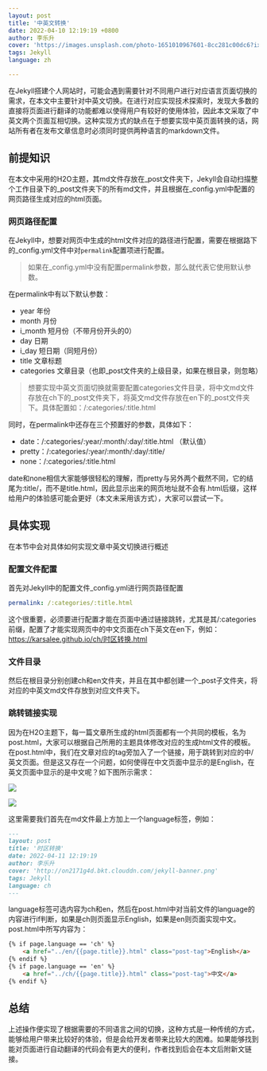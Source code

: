 ```yaml
---
layout: post
title: '中英文转换'
date: 2022-04-10 12:19:19 +0800
author: 李乐升
cover: 'https://images.unsplash.com/photo-1651010967601-8cc281c00dc6?ixlib=rb-1.2.1&ixid=MnwxMjA3fDB8MHxwaG90by1wYWdlfHx8fGVufDB8fHx8&auto=format&fit=crop&w=764&q=80'
tags: Jekyll
language: zh

---
```


在Jekyll搭建个人网站时，可能会遇到需要针对不同用户进行对应语言页面切换的需求，在本文中主要针对中英文切换。在进行对应实现技术探索时，发现大多数的直接将页面进行翻译的功能都难以使得用户有较好的使用体验，因此本文采取了中英文两个页面互相切换。这种实现方式的缺点在于想要实现中英页面转换的话，网站所有者在发布文章信息时必须同时提供两种语言的markdown文件。

## 前提知识

在本文中采用的H2O主题，其md文件存放在_post文件夹下，Jekyll会自动扫描整个工作目录下的_post文件夹下的所有md文件，并且根据在_config.yml中配置的网页路径生成对应的html页面。

### 网页路径配置

在Jekyll中，想要对网页中生成的html文件对应的路径进行配置，需要在根据路下的_config.yml文件中对`permalink`配置项进行配置。

> 如果在_config.yml中没有配置permalink参数，那么就代表它使用默认参数。

在permalink中有以下默认参数：

- year 年份
- month 月份
- i_month 短月份（不带月份开头的0）
- day 日期
- i_day 短日期（同短月份）
- title 文章标题
- categories 文章目录（也即_post文件夹的上级目录，如果在根目录，则忽略）

> 想要实现中英文页面切换就需要配置categories文件目录，将中文md文件存放在ch下的_post文件夹下，将英文md文件存放在en下的_post文件夹下。具体配置如：/:categories/:title.html

同时，在permalink中还存在三个预置好的参数，具体如下：

- date：/:categories/:year/:month/:day/:title.html （默认值）
- pretty：/:categories/:year/:month/:day/:title/
- none：/:categories/:title.html

date和none相信大家能够很轻松的理解，而pretty与另外两个截然不同，它的结尾为:title/，而不是title.html，因此显示出来的网页地址就不会有.html后缀，这样给用户的体验感可能会更好（本文未采用该方式），大家可以尝试一下。

## 具体实现

在本节中会对具体如何实现文章中英文切换进行概述

### 配置文件配置

首先对Jekyll中的配置文件_config.yml进行网页路径配置

```yml
permalink: /:categories/:title.html
```

这个很重要，必须要进行配置才能在页面中通过链接跳转，尤其是其/:categories前缀，配置了才能实现网页中的中文页面在ch下英文在en下，例如：https://karsalee.github.io/ch/时区转换.html

### 文件目录

然后在根目录分别创建ch和en文件夹，并且在其中都创建一个_post子文件夹，将对应的中英文md文件存放到对应文件夹下。

### 跳转链接实现

因为在H2O主题下，每一篇文章所生成的html页面都有一个共同的模板，名为post.html，大家可以根据自己所用的主题具体修改对应的生成html文件的模板。
在post.html中，我们在文章对应的tag旁加入了一个链接，用于跳转到对应的中/英文页面。但是这又存在一个问题，如何使得在中文页面中显示的是English，在英文页面中显示的是中文呢？如下图所示需求：

![](https://guli-20211028.oss-cn-beijing.aliyuncs.com/2022-04-11-12-56-45-image.png)

![](https://guli-20211028.oss-cn-beijing.aliyuncs.com/2022-04-11-12-56-14-image.png)

这里需要我们首先在md文件最上方加上一个language标签，例如：

```markdown
---
layout: post
title: '时区转换'
date: 2022-04-11 12:19:19
author: 李乐升
cover: 'http://on2171g4d.bkt.clouddn.com/jekyll-banner.png'
tags: Jekyll
language: ch
---
```

language标签可选内容为ch和en，然后在post.html中对当前文件的language的内容进行if判断，如果是ch则页面显示English，如果是en则页面实现中文。post.html中所写内容为：

```html
{% if page.language == 'ch' %}
    <a href="../en/{{page.title}}.html" class="post-tag">English</a>
{% endif %}
{% if page.language == 'en' %}
    <a href="../ch/{{page.title}}.html" class="post-tag">中文</a>
{% endif %}
```

## 总结

上述操作便实现了根据需要的不同语言之间的切换，这种方式是一种传统的方式，能够给用户带来比较好的体验，但是会给开发者带来比较大的困难。如果能够找到能对页面进行自动翻译的代码会有更大的便利，作者找到后会在本文后附新文链接。

